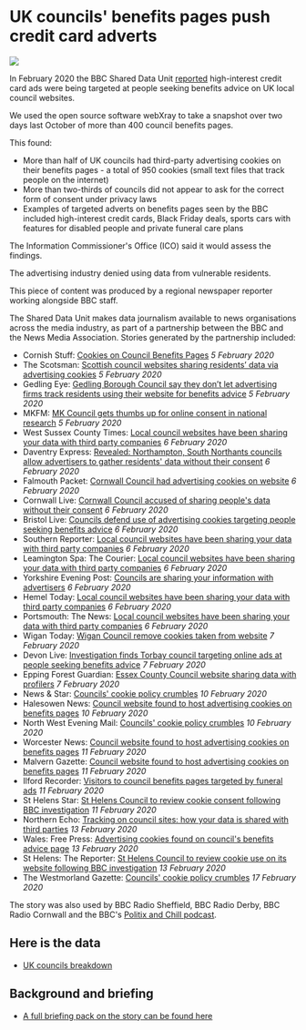 # UK councils' benefits pages push credit card adverts

![](https://ichef.bbci.co.uk/news/660/cpsprodpb/136B1/production/_110773597_cookies.jpg)

In February 2020 the BBC Shared Data Unit [reported](https://www.bbc.co.uk/news/uk-50504621) high-interest credit card ads were being targeted at people seeking benefits advice on UK local council websites.

We used the open source software webXray to take a snapshot over two days last October of more than 400 council benefits pages.

This found:

- More than half of UK councils had third-party advertising cookies on their benefits pages - a total of 950 cookies (small text files that track people on the internet)
- More than two-thirds of councils did not appear to ask for the correct form of consent under privacy laws
- Examples of targeted adverts on benefits pages seen by the BBC included high-interest credit cards, Black Friday deals, sports cars with features for disabled people and private funeral care plans

The Information Commissioner's Office (ICO) said it would assess the findings.

The advertising industry denied using data from vulnerable residents.

This piece of content was produced by a regional newspaper reporter working alongside BBC staff.

The Shared Data Unit makes data journalism available to news organisations across the media industry, as part of a partnership between the BBC and the News Media Association. Stories generated by the partnership included:

* Cornish Stuff: [Cookies on Council Benefits Pages](https://cornishstuff.com/2020/02/05/cookies-on-council-benefits-pages/) *5 February 2020*
* The Scotsman: [Scottish council websites sharing residents’ data via advertising cookies](https://www.scotsman.com/news/politics/scottish-council-websites-sharing-residents-data-via-advertising-cookies-1-5086326) *5 February 2020*
* Gedling Eye: [Gedling Borough Council say they don’t let advertising firms track residents using their website for benefits advice](https://www.gedlingeye.co.uk/news/gedling-borough-council-say-they-dont-let-advertising-firms-track-residents-using-their-website-for-benefits-advice/) *5 February 2020*
* MKFM: [MK Council gets thumbs up for online consent in national research](https://www.mkfm.com/news/local-news/2-3-of-councils-do-not-ask-for-correct-form-of-online-consent-but-mk-council-do/) *5 February 2020*
* West Sussex County Times: [Local council websites have been sharing your data with third party companies](https://www.wscountytimes.co.uk/news/read-this/local-council-websites-have-been-sharing-your-data-third-party-companies-1388028) *6 February 2020*
* Daventry Express: [Revealed: Northampton, South Northants councils allow advertisers to gather residents' data without their consent](https://www.daventryexpress.co.uk/news/politics/revealed-northampton-south-northants-councils-allow-advertisers-to-gather-residents-data-without-their-consent-1-9225602) *6 February 2020*
* Falmouth Packet: [Cornwall Council had advertising cookies on website](https://www.falmouthpacket.co.uk/news/18215315.cornwall-council-advertising-cookies-website/) *6 February 2020*
* Cornwall Live: [Cornwall Council accused of sharing people's data without their consent](https://www.cornwalllive.com/news/cornwall-news/cornwall-council-shared-peoples-data-3815273) *6 February 2020*
* Bristol Live: [Councils defend use of advertising cookies targeting people seeking benefits advice](https://www.bristolpost.co.uk/news/bristol-news/councils-defend-use-advertising-cookies-3818102) *6 February 2020*
* Southern Reporter: [Local council websites have been sharing your data with third party companies](https://www.thesouthernreporter.co.uk/news/read-this/local-council-websites-have-been-sharing-your-data-third-party-companies-1388028) *6 February 2020* 
* Leamington Spa: The Courier: [Local council websites have been sharing your data with third party companies](https://www.leamingtoncourier.co.uk/news/read-this/local-council-websites-have-been-sharing-your-data-third-party-companies-1388028) *6 February 2020*
* Yorkshire Evening Post: [Councils are sharing your information with advertisers](https://www.yorkshireeveningpost.co.uk/news/politics/councils-are-sharing-your-information-advertisers-1386236) *6 February 2020*
* Hemel Today: [Local council websites have been sharing your data with third party companies](https://www.hemeltoday.co.uk/news/read-this/local-council-websites-have-been-sharing-your-data-third-party-companies-1388028) *6 February 2020*
* Portsmouth: The News: [Local council websites have been sharing your data with third party companies](https://www.portsmouth.co.uk/news/read-this/local-council-websites-have-been-sharing-your-data-third-party-companies-1388028) *6 February 2020*
* Wigan Today: [Wigan Council remove cookies taken from website](https://www.wigantoday.net/news/people/wigan-council-remove-cookies-taken-from-website-1-10244091) *7 February 2020*
* Devon Live: [Investigation finds Torbay council targeting online ads at people seeking benefits advice](https://www.devonlive.com/news/devon-news/investigation-finds-torbay-council-targeting-3820898) *7 February 2020*
* Epping Forest Guardian: [Essex County Council website sharing data with profilers](https://www.eppingforestguardian.co.uk/news/18219975.essex-county-council-website-sharing-data-profilers/) *7 February 2020*
* News & Star: [Councils' cookie policy crumbles](https://www.newsandstar.co.uk/news/18220307.councils-cookie-policy-crumbles/) *10 February 2020*
* Halesowen News: [Council website found to host advertising cookies on benefits pages](https://www.halesowennews.co.uk/news/blackcountry/18223810.council-website-found-host-advertising-cookies-benefits-pages/) *10 February 2020*
* North West Evening Mail: [Councils' cookie policy crumbles](https://www.nwemail.co.uk/news/18220308.councils-cookie-policy-crumbles/) *10 February 2020* 
* Worcester News: [Council website found to host advertising cookies on benefits pages](https://www.worcesternews.co.uk/news/regional/18223813.council-website-found-host-advertising-cookies-benefits-pages/) *11 February 2020*
* Malvern Gazette: [Council website found to host advertising cookies on benefits pages](https://www.malverngazette.co.uk/news/regional/18223813.council-website-found-host-advertising-cookies-benefits-pages/) *11 February 2020*
* Ilford Recorder: [Visitors to council benefits pages targeted by funeral ads](https://www.ilfordrecorder.co.uk/news/redbridge-council-website-advertising-cookies-1-6503937) *11 February 2020*
* St Helens Star: [St Helens Council to review cookie consent following BBC investigation](https://www.sthelensstar.co.uk/news/18227640.st-helens-council-review-cookie-consent-following-investigation/) *11 February 2020*
* Northern Echo: [Tracking on council sites: how your data is shared with third parties](https://www.thenorthernecho.co.uk/news/18230746.tracking-council-sites-data-shared-third-parties/) *13 February 2020*
* Wales: Free Press: [Advertising cookies found on council's benefits advice page](https://www.freepressseries.co.uk/news/18232252.advertising-cookies-found-councils-benefits-advice-page/) *13 February 2020*
* St Helens: The Reporter: [St Helens Council to review cookie use on its website following BBC investigation](https://www.sthelensreporter.co.uk/news/politics/st-helens-council-to-review-cookie-use-on-its-website-following-bbc-investigation-1-10254346) *13 February 2020*
* The Westmorland Gazette: [Councils' cookie policy crumbles](https://www.thewestmorlandgazette.co.uk/news/18220311.councils-cookie-policy-crumbles/) *17 February 2020* 

The story was also used by BBC Radio Sheffield, BBC Radio Derby, BBC Radio Cornwall and the BBC's [Politix and Chill podcast](https://www.bbc.co.uk/sounds/play/p0838lp9).

## Here is the data 

* [UK councils breakdown](https://docs.google.com/spreadsheets/d/1llYNMbTDhIJ8T7Qd8JhT9uz2sCWLJywB/edit?dls=true#gid=1131741814)

## Background and briefing

* [A full briefing pack on the story can be found here](https://docs.google.com/document/d/10o7BgCyHqoLUqienJKkF8c0PYAahN04igRNT0oquj6c/edit)
